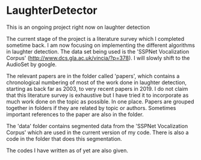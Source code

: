 # LaughterDetector
This is an ongoing project right now on laughter detection

The current stage of the project is a literature survey which I completed sometime back. I am now focusing on implementing the different algorithms in laughter detection. The data set being used is the 'SSPNet Vocalization Corpus' (http://www.dcs.gla.ac.uk/vincia/?p=378). I will slowly shift to the AudioSet by google. 

The relevant papers are in the folder called 'papers', which contains a chronological numbering of most of the work done in laughter detection, starting as back far as 2003, to very recent papers in 2019. I do not claim that this literature survey is exhaustive but I have tried it to incorporate as much work done on the topic as possible. In one place. Papers are grouped together in folders if they are related by topic or authors. Sometimes important references to the paper are also in the folder.

The 'data' folder contains segmented data from the 'SSPNet Vocalization Corpus' which are used in the current version of my code. There is also a  code in the folder that does this segmentation. 

The codes I have written as of yet are also given.


